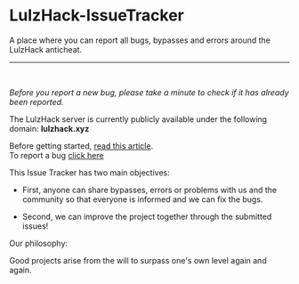# LulzHack-IssueTracker
A place where you can report all bugs, bypasses and errors around the LulzHack anticheat.
<br>
___
<br>

<em>Before you report a new bug, please take a minute to check if it has already been reported.</em>

The LulzHack server is currently <string>publicly</strong> available under the following domain: <strong>lulzhack.xyz</strong>

Before getting started, [read this article](https://google.com).<br>
To report a bug [click here](https://google.com)


This Issue Tracker has two main objectives:

- First, anyone can share bypasses, errors or problems with us and the community so that everyone is informed and we can fix the bugs.

- Second, we can improve the project together through the submitted issues!


Our philosophy: <p>Good projects arise from the will to surpass one's own level again and again.</p>









